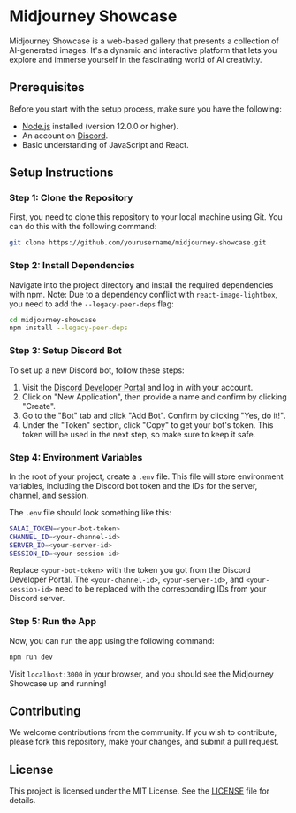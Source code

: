 # Midjourney Showcase

Midjourney Showcase is a web-based gallery that presents a collection of AI-generated images. It's a dynamic and interactive platform that lets you explore and immerse yourself in the fascinating world of AI creativity.

## Prerequisites

Before you start with the setup process, make sure you have the following:

- [Node.js](https://nodejs.org/en/download/) installed (version 12.0.0 or higher).
- An account on [Discord](https://discord.com/).
- Basic understanding of JavaScript and React.

## Setup Instructions

### Step 1: Clone the Repository

First, you need to clone this repository to your local machine using Git. You can do this with the following command:

```bash
git clone https://github.com/yourusername/midjourney-showcase.git
```

### Step 2: Install Dependencies

Navigate into the project directory and install the required dependencies with npm. Note: Due to a dependency conflict with `react-image-lightbox`, you need to add the `--legacy-peer-deps` flag:

```bash
cd midjourney-showcase
npm install --legacy-peer-deps
```

### Step 3: Setup Discord Bot

To set up a new Discord bot, follow these steps:

1. Visit the [Discord Developer Portal](https://discord.com/developers/applications) and log in with your account.
2. Click on "New Application", then provide a name and confirm by clicking "Create".
3. Go to the "Bot" tab and click "Add Bot". Confirm by clicking "Yes, do it!".
4. Under the "Token" section, click "Copy" to get your bot's token. This token will be used in the next step, so make sure to keep it safe.

### Step 4: Environment Variables

In the root of your project, create a `.env` file. This file will store environment variables, including the Discord bot token and the IDs for the server, channel, and session.

The `.env` file should look something like this:

```bash
SALAI_TOKEN=<your-bot-token>
CHANNEL_ID=<your-channel-id>
SERVER_ID=<your-server-id>
SESSION_ID=<your-session-id>
```

Replace `<your-bot-token>` with the token you got from the Discord Developer Portal. The `<your-channel-id>`, `<your-server-id>`, and `<your-session-id>` need to be replaced with the corresponding IDs from your Discord server.

### Step 5: Run the App

Now, you can run the app using the following command:

```bash
npm run dev
```

Visit `localhost:3000` in your browser, and you should see the Midjourney Showcase up and running!

## Contributing

We welcome contributions from the community. If you wish to contribute, please fork this repository, make your changes, and submit a pull request.

## License

This project is licensed under the MIT License. See the [LICENSE](./LICENSE) file for details.

